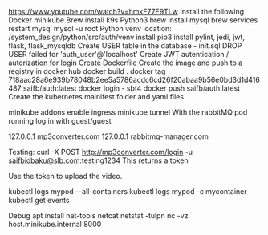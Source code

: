 https://www.youtube.com/watch?v=hmkF77F9TLw
Install the following
    Docker
    minikube
    Brew install k9s
    Python3 
    brew install mysql
        brew services restart mysql
        mysql -u root
Python venv 
    location: /system_design/python/src/auth/venv
    install 
        pip3 install pylint, jedi, jwt, flask, flask_mysqldb
Create USER table in the database - init.sql
DROP USER failed for 'auth_user'@'localhost'
Create JWT autentication / autorization for login
Create Dockerfile
Create the image and push to a registry in docker hub
    docker build .
    docker tag 718aac28a6e939b78048b2ee5a5786acdc6cd26f20abaa9b56e0bd3d1d416487 saifb/auth:latest
    docker login - sbt4
    docker push saifb/auth:latest
Create the kubernetes mainifest folder and yaml files

minikube addons enable ingress
minikube tunnel
With the rabbitMQ pod running log in with guest/guest

127.0.0.1	mp3converter.com
127.0.0.1       rabbitmq-manager.com

Testing:
curl -X POST http://mp3converter.com/login -u saifbiobaku@slb.com:testing1234
This returns a token

Use the token to upload the video.

kubectl logs mypod --all-containers
kubectl logs mypod -c mycontainer
kubectl get events


Debug
apt install net-tools netcat
netstat -tulpn
nc -vz host.minikube.internal 8000
